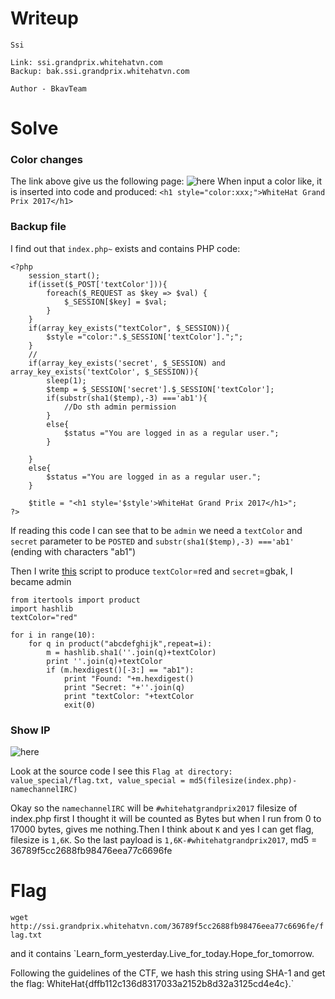 # Writeup
```
Ssi

Link: ssi.grandprix.whitehatvn.com
Backup: bak.ssi.grandprix.whitehatvn.com

Author - BkavTeam
```

# Solve
### Color changes
The link above give us the following page:
![here](https://github.com/quanght55/CTFWriteups/blob/master/CTF/Whitehatgrandprix2017/SSI/images/SSi.png)
When input a color like, it is inserted into code and produced:
`<h1 style="color:xxx;">WhiteHat Grand Prix 2017</h1>`

### Backup file 
I find out that `index.php~` exists and contains PHP code:
```
<?php 
    session_start();
    if(isset($_POST['textColor'])){
        foreach($_REQUEST as $key => $val) { 
            $_SESSION[$key] = $val; 
        }
    }
    if(array_key_exists("textColor", $_SESSION)){
        $style ="color:".$_SESSION['textColor'].";";
    }
    // 
    if(array_key_exists('secret', $_SESSION) and array_key_exists('textColor', $_SESSION)){
        sleep(1);
        $temp = $_SESSION['secret'].$_SESSION['textColor'];
        if(substr(sha1($temp),-3) ==='ab1'){
            //Do sth admin permission
        }
        else{
            $status ="You are logged in as a regular user.";
        }
        
    }
    else{
        $status ="You are logged in as a regular user.";
    }
    
    $title = "<h1 style='$style'>WhiteHat Grand Prix 2017</h1>"; 
?>
```

If reading this code I can see that to be `admin` we need a `textColor` and `secret` parameter to be `POSTED` and `substr(sha1($temp),-3) ==='ab1'` (ending with characters "ab1")

Then I write [this](https://github.com/quanght55/CTFWriteups/blob/master/CTF/Whitehatgrandprix2017/SSI/genSecret.py) script to produce `textColor`=red and `secret`=gbak, I became admin
```
from itertools import product
import hashlib
textColor="red"

for i in range(10):
	for q in product("abcdefghijk",repeat=i):
		m = hashlib.sha1(''.join(q)+textColor)
		print ''.join(q)+textColor
		if (m.hexdigest()[-3:] == "ab1"):
			print "Found: "+m.hexdigest()
			print "Secret: "+''.join(q)
			print "textColor: "+textColor
			exit(0)
```

### Show IP
![here](https://github.com/quanght55/CTFWriteups/blob/master/CTF/Whitehatgrandprix2017/SSI/images/SSI2.png)

Look at the source code I see this `Flag at directory: value_special/flag.txt, value_special = md5(filesize(index.php)-namechannelIRC)`

Okay so the `namechannelIRC` will be `#whitehatgrandprix2017`
filesize of index.php first I thought it will be counted as Bytes but when I run from 0 to 17000 bytes, gives me nothing.Then I think about `K` and yes I can get flag, filesize is `1,6K`. So the last payload is `1,6K-#whitehatgrandprix2017`, md5 = 36789f5cc2688fb98476eea77c6696fe

# Flag
`wget http://ssi.grandprix.whitehatvn.com/36789f5cc2688fb98476eea77c6696fe/flag.txt`

and it contains `Learn_form_yesterday.Live_for_today.Hope_for_tomorrow.

Following the guidelines of the CTF, we hash this string using SHA-1 and get the flag: WhiteHat{dffb112c136d8317033a2152b8d32a3125cd4e4c}.`
